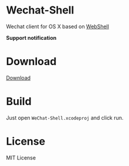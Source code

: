 # Wechat-Shell

Wechat client for OS X based on [WebShell](https://github.com/djyde/WebShell)

**Support notification**

# Download

[Download](https://github.com/djyde/wechat-shell/releases)

# Build

Just open `WeChat-Shell.xcodeproj` and click run.

# License

MIT License